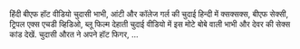 हिंदी बीएफ हॉट वीडियो
चुदासी भाभी, आंटी और कॉलेज गर्ल की चुदाई हिन्दी में क्सक्सक्स, बीएफ सेक्सी, ट्रिपल एक्स एचडी व्हिडिओ, ब्लू फिल्म देहाती चुदाई वीडियो में इस मोटे बोबे वाली भाभी और देवर की सेक्स कांड देखें. चुदासी औरत ने अपने हॉट फिगर, ...